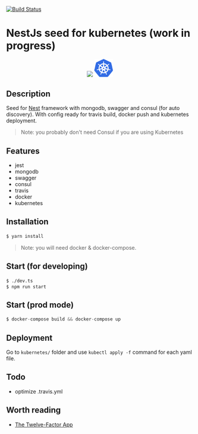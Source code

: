 [![Build Status](https://travis-ci.org/TilenTomakic/nestjs-seed.svg?branch=master)](https://github.com/TilenTomakic/nestjs-seed)

# NestJs seed for kubernetes (work in progress)

<div align="center">
  <img src="http://kamilmysliwiec.com/public/nest-logo.png" width="100">
  <img src="https://github.com/kubernetes/kubernetes/raw/master/logo/logo.png" width="50">
</div>

## Description

Seed for [Nest](https://github.com/nestjs/nest) framework with mongodb, swagger and consul (for auto discovery). With config ready for travis build, docker push and kubernetes deployment.

> Note: you probably don't need Consul if you are using Kubernetes

## Features

- jest
- mongodb
- swagger
- consul
- travis
- docker
- kubernetes
  
  
## Installation
```bash
$ yarn install
```
> Note: you will need docker & docker-compose.


## Start (for developing)

```
$ ./dev.ts
$ npm run start
```

## Start (prod mode)

```typescript
$ docker-compose build && docker-compose up
```

## Deployment

Go to `kubernetes/` folder and use `kubectl apply -f` command for each yaml file.

## Todo

- optimize .travis.yml

## Worth reading

- [The Twelve-Factor App](https://12factor.net)
